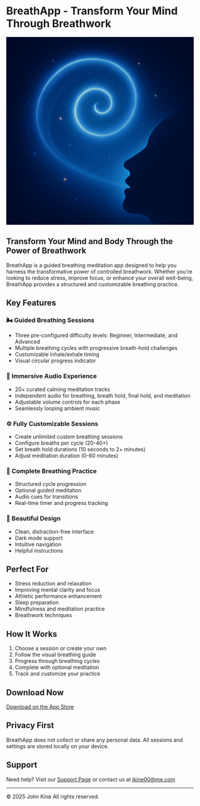 # BreathApp - Transform Your Mind Through Breathwork

![AppIcon](AppIcon.png) <!-- Optional: Add app icon -->

## Transform Your Mind and Body Through the Power of Breathwork

BreathApp is a guided breathing meditation app designed to help you harness the transformative power of controlled breathwork. Whether you're looking to reduce stress, improve focus, or enhance your overall well-being, BreathApp provides a structured and customizable breathing practice.

## Key Features

### 🌬️ Guided Breathing Sessions
- Three pre-configured difficulty levels: Beginner, Intermediate, and Advanced
- Multiple breathing cycles with progressive breath-hold challenges
- Customizable inhale/exhale timing
- Visual circular progress indicator

### 🎵 Immersive Audio Experience
- 20+ curated calming meditation tracks
- Independent audio for breathing, breath hold, final hold, and meditation
- Adjustable volume controls for each phase
- Seamlessly looping ambient music

### ⚙️ Fully Customizable Sessions
- Create unlimited custom breathing sessions
- Configure breaths per cycle (20-40+)
- Set breath hold durations (10 seconds to 2+ minutes)
- Adjust meditation duration (0-60 minutes)

### 🧘 Complete Breathing Practice
- Structured cycle progression
- Optional guided meditation
- Audio cues for transitions
- Real-time timer and progress tracking

### 🎨 Beautiful Design
- Clean, distraction-free interface
- Dark mode support
- Intuitive navigation
- Helpful instructions

## Perfect For
- Stress reduction and relaxation
- Improving mental clarity and focus
- Athletic performance enhancement
- Sleep preparation
- Mindfulness and meditation practice
- Breathwork techniques

## How It Works
1. Choose a session or create your own
2. Follow the visual breathing guide
3. Progress through breathing cycles
4. Complete with optional meditation
5. Track and customize your practice

## Download Now

[Download on the App Store](link-to-app-store) <!-- Add when available -->

## Privacy First
BreathApp does not collect or share any personal data. All sessions and settings are stored locally on your device.

## Support
Need help? Visit our [Support Page](support.md) or contact us at jkine00@me.com

---

© 2025 John Kine All rights reserved.
